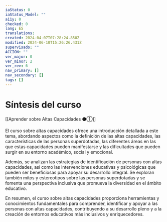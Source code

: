 ```yaml
---
iaStatus: 0
iaStatus_Model: ""
a11y: 0
checked: 0
lang: ES
translations: 
created: 2024-04-07T07:28:24.850Z
modified: 2024-06-10T15:26:26.431Z
supervisado: ""
ACCION: ""
ver_major: 0
ver_minor: 2
ver_rev: 6
nav_primary: []
nav_secondary: []
tags: []
---
```

# Síntesis del curso

[[Aprender sobre Altas Capacidades ⚫①]]

El curso sobre altas capacidades ofrece una introducción detallada a este tema, abordando aspectos como la definición de las altas capacidades, las características de las personas superdotadas, las diferentes áreas en las que estas capacidades pueden manifestarse y las dificultades que pueden surgir en su entorno académico, social y emocional.

Además, se analizan las estrategias de identificación de personas con altas capacidades, así como las intervenciones educativas y psicológicas que pueden ser beneficiosas para apoyar su desarrollo integral. Se exploran también mitos y estereotipos sobre las personas superdotadas y se fomenta una perspectiva inclusiva que promueva la diversidad en el ámbito educativo.

En resumen, el curso sobre altas capacidades proporciona herramientas y conocimientos fundamentales para comprender, identificar y apoyar a las personas con altas capacidades, contribuyendo a su desarrollo pleno y a la creación de entornos educativos más inclusivos y enriquecedores.
